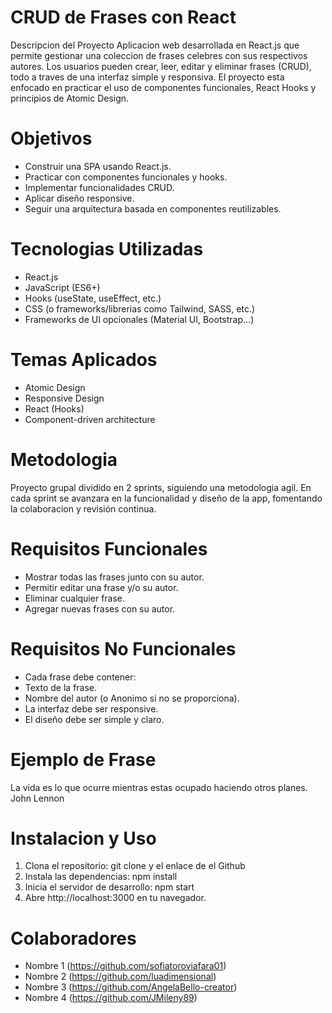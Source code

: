 # CRUD de Frases con React
 Descripcion del Proyecto
 Aplicacion web desarrollada en React.js que permite gestionar una coleccion de frases celebres con
 sus respectivos autores. 
 Los usuarios pueden crear, leer, editar y eliminar frases (CRUD), todo a traves de una interfaz
 simple y responsiva. 
 El proyecto esta enfocado en practicar el uso de componentes funcionales, React Hooks y
 principios de Atomic Design.
 
# Objetivos
- Construir una SPA usando React.js.
-  Practicar con componentes funcionales y hooks.
- Implementar funcionalidades CRUD.
- Aplicar diseño responsive.
- Seguir una arquitectura basada en componentes reutilizables.
  
# Tecnologias Utilizadas
- React.js
- JavaScript (ES6+)
- Hooks (useState, useEffect, etc.)
- CSS (o frameworks/librerias como Tailwind, SASS, etc.)
- Frameworks de UI opcionales (Material UI, Bootstrap...)
  
# Temas Aplicados
- Atomic Design
- Responsive Design
- React (Hooks)
- Component-driven architecture
  
# Metodologia
 Proyecto grupal dividido en 2 sprints, siguiendo una metodologia agil. En cada sprint se avanzara
 en la funcionalidad y diseño de la app, fomentando la colaboracion y revisión continua.
 
# Requisitos Funcionales
- Mostrar todas las frases junto con su autor.
- Permitir editar una frase y/o su autor.
- Eliminar cualquier frase.
- Agregar nuevas frases con su autor.

# Requisitos No Funcionales
- Cada frase debe contener:
- Texto de la frase.
- Nombre del autor (o Anonimo si no se proporciona).
- La interfaz debe ser responsive.
- El diseño debe ser simple y claro.
  
# Ejemplo de Frase
 La vida es lo que ocurre mientras estas ocupado haciendo otros planes.
 John Lennon
 
# Instalacion y Uso
 1. Clona el repositorio:
   git clone y el enlace de el Github
2. Instala las dependencias:
   npm install
 3. Inicia el servidor de desarrollo:
   npm start
 4. Abre http://localhost:3000 en tu navegador.
    
# Colaboradores
- Nombre 1 (https://github.com/sofiatoroviafara01)
- Nombre 2 (https://github.com/luadimensional)
- Nombre 3 (https://github.com/AngelaBello-creator)
- Nombre 4 (https://github.com/JMileny89)
